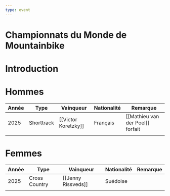 ```yaml
---
type: event
---
```


# Championnats du Monde de Mountainbike

# Introduction

# Hommes

| Année | Type       | Vainqueur           | Nationalité | Remarque                         |
| ----- | ---------- | ------------------- | ----------- | -------------------------------- |
| 2025  | Shorttrack | [[Victor Koretzky]] | Français    | [[Mathieu van der Poel]] forfait |
|       |            |                     |             |                                  |
# Femmes

| Année | Type          | Vainqueur          | Nationalité | Remarque |
| ----- | ------------- | ------------------ | ----------- | -------- |
| 2025  | Cross Country | [[Jenny Rissveds]] | Suédoise    |          |
|       |               |                    |             |          |
